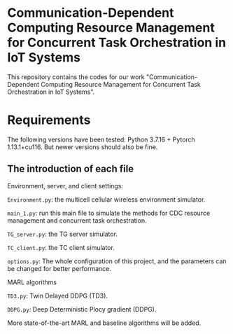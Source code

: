 # Communication-Dependent Computing Resource Management for Concurrent Task Orchestration in IoT Systems

This repository contains the codes for our work "Communication-Dependent Computing Resource Management for Concurrent Task Orchestration in IoT Systems".


 
# Requirements
The following versions have been tested: Python 3.7.16 + Pytorch 1.13.1+cu116. But newer versions should also be fine.



## The introduction of each file


Environment, server, and client settings:

`Environment.py`: the multicell cellular wireless environment simulator.

`main_1.py`: run this main file to simulate the methods for CDC resource management and concurrent task orchestration.

`TG_server.py`: the TG server simulator.

`TC_client.py`: the TC client simulator.


`options.py`: The whole configuration of this project, and the parameters can be changed for better performance.


MARL algorithms

`TD3.py`: Twin Delayed DDPG (TD3).

`DDPG.py`: Deep Deterministic Plocy gradient (DDPG).

More state-of-the-art MARL and baseline algorithms will be added.
